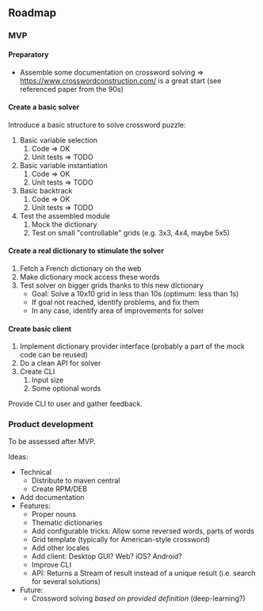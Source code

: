 ## Roadmap

### MVP

#### Preparatory

- Assemble some documentation on crossword solving => https://www.crosswordconstruction.com/ is a great start (see 
  referenced paper from the 90s)

#### Create a basic solver

Introduce a basic structure to solve crossword puzzle:

1. Basic variable selection
   1. Code => OK
   2. Unit tests => TODO
2. Basic variable instantiation
   1. Code => OK
   2. Unit tests => TODO
3. Basic backtrack
   1. Code => OK
   2. Unit tests => TODO
4. Test the assembled module
   1. Mock the dictionary
   2. Test on small "controllable" grids (e.g. 3x3, 4x4, maybe 5x5)

#### Create a real dictionary to stimulate the solver

1. Fetch a French dictionary on the web
2. Make dictionary mock access these words
3. Test solver on bigger grids thanks to this new dictionary
   - Goal: Solve a 10x10 grid in less than 10s (optimum: less than 1s)
   - If goal not reached, identify problems, and fix them
   - In any case, identify area of improvements for solver

#### Create basic client

1. Implement dictionary provider interface (probably a part of the mock code can be reused)
2. Do a clean API for solver
3. Create CLI
   1. Input size
   2. Some optional words

Provide CLI to user and gather feedback.

### Product development

To be assessed after MVP.

Ideas:
- Technical
  - Distribute to maven central
  - Create RPM/DEB
- Add documentation
- Features:
  - Proper nouns
  - Thematic dictionaries
  - Add configurable tricks: Allow some reversed words, parts of words
  - Grid template (typically for American-style crossword)
  - Add other locales
  - Add client: Desktop GUI? Web? iOS? Android?
  - Improve CLI
  - API: Returns a Stream of result instead of a unique result (i.e. search for several solutions)
- Future:
  - Crossword solving *based on provided definition* (deep-learning?) 